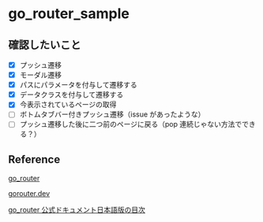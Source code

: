 # go_router_sample

## 確認したいこと

- [x] プッシュ遷移
- [x] モーダル遷移
- [x] パスにパラメータを付与して遷移する
- [x] データクラスを付与して遷移する
- [x] 今表示されているページの取得
- [ ] ボトムタブバー付きプッシュ遷移（issue があったような）
- [ ] プッシュ遷移した後に二つ前のページに戻る（pop 連続じゃない方法でできる？）

## Reference

[go_router](https://pub.dev/packages/go_router)

[gorouter.dev](https://gorouter.dev/)

[go_router 公式ドキュメント日本語版の目次](https://zenn.dev/inari_sushio/scraps/01ef7604a4b934)
